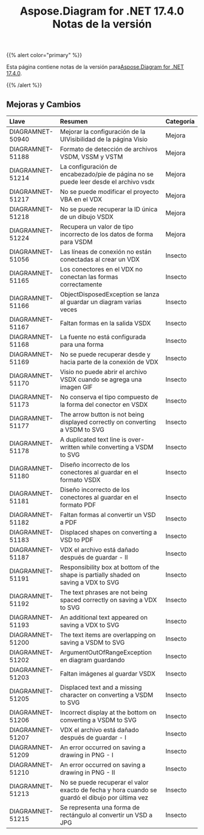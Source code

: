 ﻿---
title: Aspose.Diagram for .NET 17.4.0 Notas de la versión
type: docs
weight: 90
url: /es/net/aspose-diagram-for-net-17-4-0-release-notes/
---
{{% alert color="primary" %}} 

 Esta página contiene notas de la versión para[Aspose.Diagram for .NET 17.4.0](https://www.nuget.org/packages/Aspose.Diagram/17.4.0).

{{% /alert %}} 
## **Mejoras y Cambios**

|**Llave**|**Resumen**|**Categoría**|
|:- |:- |:- |
|DIAGRAMNET-50940|Mejorar la configuración de la UIVisibilidad de la página Visio|Mejora|
|DIAGRAMNET-51188|Formato de detección de archivos VSDM, VSSM y VSTM|Mejora|
|DIAGRAMNET-51214|La configuración de encabezado/pie de página no se puede leer desde el archivo vsdx|Mejora|
|DIAGRAMNET-51217|No se puede modificar el proyecto VBA en el VDX|Mejora|
|DIAGRAMNET-51218|No se puede recuperar la ID única de un dibujo VSDX|Mejora|
|DIAGRAMNET-51224|Recupera un valor de tipo incorrecto de los datos de forma para VSDM|Mejora|
|DIAGRAMNET-51056|Las líneas de conexión no están conectadas al crear un VDX|Insecto|
|DIAGRAMNET-51165|Los conectores en el VDX no conectan las formas correctamente|Insecto|
|DIAGRAMNET-51166|ObjectDisposedException se lanza al guardar un diagram varias veces|Insecto|
|DIAGRAMNET-51167|Faltan formas en la salida VSDX|Insecto|
|DIAGRAMNET-51168|La fuente no está configurada para una forma|Insecto|
|DIAGRAMNET-51169|No se puede recuperar desde y hacia parte de la conexión de VDX|Insecto|
|DIAGRAMNET-51170|Visio no puede abrir el archivo VSDX cuando se agrega una imagen GIF|Insecto|
|DIAGRAMNET-51173|No conserva el tipo compuesto de la forma del conector en VSDX|Insecto|
|DIAGRAMNET-51177|The arrow button is not being displayed correctly on converting a VSDM to SVG|Insecto|
|DIAGRAMNET-51178|A duplicated text line is over-written while converting a VSDM to SVG|Insecto|
|DIAGRAMNET-51180|Diseño incorrecto de los conectores al guardar en el formato VSDX|Insecto|
|DIAGRAMNET-51181|Diseño incorrecto de los conectores al guardar en el formato PDF|Insecto|
|DIAGRAMNET-51182|Faltan formas al convertir un VSD a PDF|Insecto|
|DIAGRAMNET-51183|Displaced shapes on converting a VSD to PDF|Insecto|
|DIAGRAMNET-51187|VDX el archivo está dañado después de guardar - II|Insecto|
|DIAGRAMNET-51191|Responsibility box at bottom of the shape is partially shaded on saving a VDX to SVG|Insecto|
|DIAGRAMNET-51192|The text phrases are not being spaced correctly on saving a VDX to SVG|Insecto|
|DIAGRAMNET-51193|An additional text appeared on saving a VDX to SVG|Insecto|
|DIAGRAMNET-51200|The text items are overlapping on saving a VSDM to SVG|Insecto|
|DIAGRAMNET-51202|ArgumentOutOfRangeException en diagram guardando|Insecto|
|DIAGRAMNET-51203|Faltan imágenes al guardar VSDX|Insecto|
|DIAGRAMNET-51205|Displaced text and a missing character on converting a VSDM to SVG|Insecto|
|DIAGRAMNET-51206|Incorrect display at the bottom on converting a VSDM to SVG|Insecto|
|DIAGRAMNET-51207|VDX el archivo está dañado después de guardar - I|Insecto|
|DIAGRAMNET-51209|An error occurred on saving a drawing in PNG - I|Insecto|
|DIAGRAMNET-51210|An error occurred on saving a drawing in PNG - II|Insecto|
|DIAGRAMNET-51213|No se puede recuperar el valor exacto de fecha y hora cuando se guardó el dibujo por última vez|Insecto|
|DIAGRAMNET-51215|Se representa una forma de rectángulo al convertir un VSD a JPG|Insecto|

